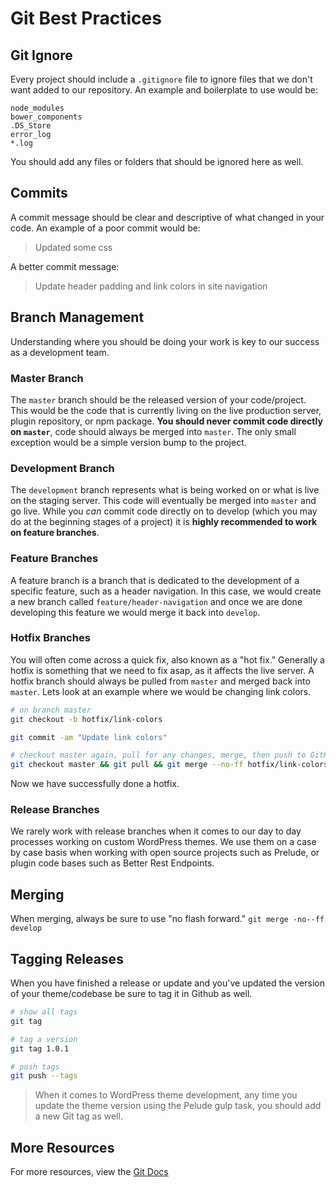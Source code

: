 # Git Best Practices 

## Git Ignore
Every project should include a `.gitignore` file to ignore files that we don't want added to our repository. An example and boilerplate to use would be:

```
node_modules
bower_components
.DS_Store
error_log
*.log
```

You should add any files or folders that should be ignored here as well. 

## Commits 
A commit message should be clear and descriptive of what changed in your code. An example of a poor commit would be:

> Updated some css

A better commit message:

> Update header padding and link colors in site navigation

## Branch Management 
Understanding where you should be doing your work is key to our success as a development team. 

### Master Branch
The `master` branch should be the released version of your code/project. This would be the code that is currently living on the live production server, plugin repository, or npm package. **You should never commit code directly on `master`**, code should always be merged into `master`. The only small exception would be a simple version bump to the project.

### Development Branch
The `development` branch represents what is being worked on or what is live on the staging server. This code will eventually be merged into `master` and go live. While you _can_ commit code directly on to develop (which you may do at the beginning stages of a project) it is **highly recommended to work on feature branches**.

### Feature Branches 
A feature branch is a branch that is dedicated to the development of a specific feature, such as a header navigation. In this case, we would create a new branch called `feature/header-navigation` and once we are done developing this feature we would merge it back into `develop`. 

### Hotfix Branches 
You will often come across a quick fix, also known as a "hot fix." Generally a hotfix is something that we need to fix asap, as it affects the live server. A hotfix branch should always be pulled from `master` and merged back into `master`. Lets look at an example where we would be changing link colors.

```sh
# on branch master
git checkout -b hotfix/link-colors

git commit -am "Update link colors"

# checkout master again, pull for any changes, merge, then push to GitHub
git checkout master && git pull && git merge --no-ff hotfix/link-colors && git push
```

Now we have successfully done a hotfix. 

### Release Branches 
We rarely work with release branches when it comes to our day to day processes working on custom WordPress themes. We use them on a case by case basis when working with open source projects such as Prelude, or plugin code bases such as Better Rest Endpoints.

## Merging 
When merging, always be sure to use "no flash forward."
`git merge -no--ff develop`

## Tagging Releases 
When you have finished a release or update and you've updated the version of your theme/codebase be sure to tag it in Github as well. 

```sh
# show all tags 
git tag

# tag a version 
git tag 1.0.1

# push tags 
git push --tags
```

>When it comes to WordPress theme development, any time you update the theme version using the Pelude gulp task, you should add a new Git tag as well. 

## More Resources
For more resources, view the [Git Docs](https://git-scm.com/docs)

